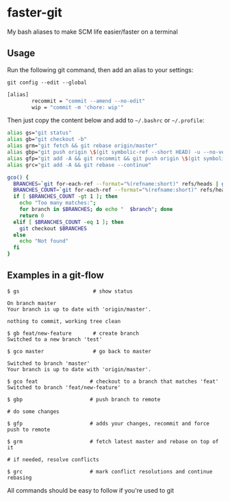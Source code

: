 # faster-git

My bash aliases to make SCM life easier/faster on a terminal

## Usage

Run the following git command, then add an alias to your settings:

`git config --edit --global`

```bash
[alias]
        recommit = "commit --amend --no-edit"
        wip = "commit -m 'chore: wip'"
```

Then just copy the content below and add to `~/.bashrc` or `~/.profile`:

```bash
alias gs="git status"
alias gb="git checkout -b"
alias grm="git fetch && git rebase origin/master"
alias gbp="git push origin \$(git symbolic-ref --short HEAD) -u --no-verify"
alias gfp="git add -A && git recommit && git push origin \$(git symbolic-ref --short HEAD) -u --no-verify -f"
alias grc="git add -A && git rebase --continue"

gco() {
  BRANCHES=`git for-each-ref --format="%(refname:short)" refs/heads | grep $1`
  BRANCHES_COUNT=`git for-each-ref --format="%(refname:short)" refs/heads | grep $1 | wc -l`
  if [ $BRANCHES_COUNT -gt 1 ]; then
    echo "Too many matches:";
    for branch in $BRANCHES; do echo "  $branch"; done
    return 0
  elif [ $BRANCHES_COUNT -eq 1 ]; then
    git checkout $BRANCHES
  else
    echo "Not found"
  fi
}

```

## Examples in a git-flow

```
$ gs                        # show status

On branch master
Your branch is up to date with 'origin/master'.

nothing to commit, working tree clean

$ gb feat/new-feature       # create branch
Switched to a new branch 'test'

$ gco master                # go back to master

Switched to branch 'master'
Your branch is up to date with 'origin/master'.

$ gco feat                 # checkout to a branch that matches 'feat'
Switched to branch 'feat/new-feature'

$ gbp                      # push branch to remote

# do some changes

$ gfp                      # adds your changes, recommit and force push to remote

$ grm                      # fetch latest master and rebase on top of it

# if needed, resolve conflicts

$ grc                      # mark conflict resolutions and continue rebasing

```

All commands should be easy to follow if you're used to git
